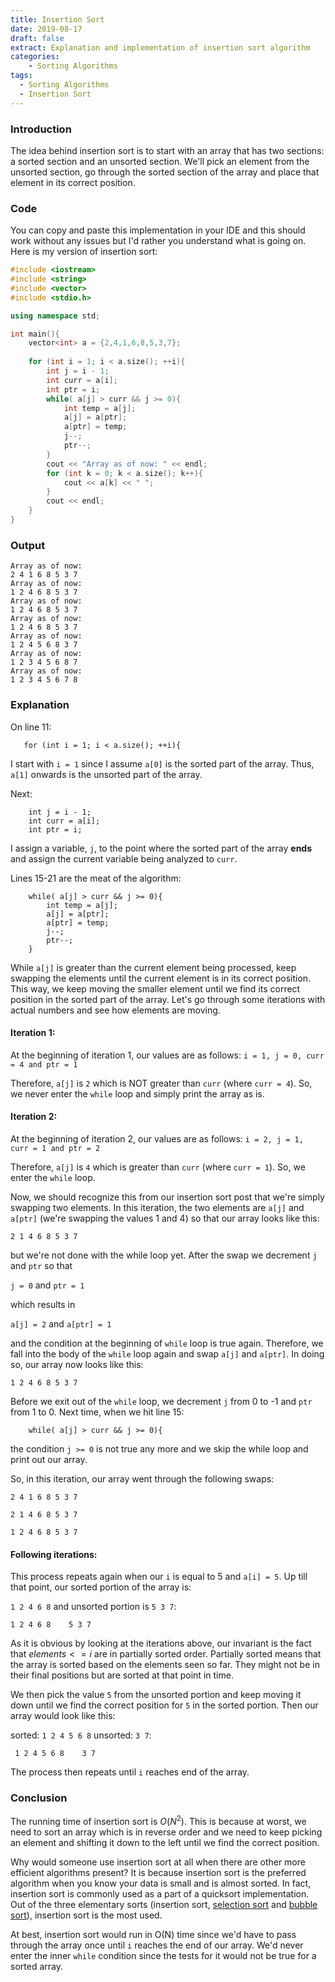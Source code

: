```yaml
---
title: Insertion Sort 
date: 2019-08-17
draft: false
extract: Explanation and implementation of insertion sort algorithm
categories: 
    - Sorting Algorithms
tags:
  - Sorting Algorithms
  - Insertion Sort
---
```


### Introduction

The idea behind insertion sort is to start with an array that has two sections: a sorted section and an unsorted section. We'll pick an element from the unsorted section, go through the sorted section of the array and place that element in its correct position.

### Code

You can copy and paste this implementation in your IDE and this should work without any issues but I'd rather you understand what is going on. Here is my version of insertion sort:

```cpp {numberLines: true}
#include <iostream>
#include <string>
#include <vector>
#include <stdio.h>

using namespace std;

int main(){
    vector<int> a = {2,4,1,6,8,5,3,7};
    
    for (int i = 1; i < a.size(); ++i){
        int j = i - 1;
        int curr = a[i];
        int ptr = i;
        while( a[j] > curr && j >= 0){
            int temp = a[j];
            a[j] = a[ptr];
            a[ptr] = temp;
            j--;
            ptr--;
        }
        cout << "Array as of now: " << endl;
        for (int k = 0; k < a.size(); k++){
            cout << a[k] << " ";
        }
        cout << endl;
    }
}
```

### Output

```
Array as of now: 
2 4 1 6 8 5 3 7 
Array as of now: 
1 2 4 6 8 5 3 7 
Array as of now: 
1 2 4 6 8 5 3 7 
Array as of now: 
1 2 4 6 8 5 3 7 
Array as of now: 
1 2 4 5 6 8 3 7 
Array as of now: 
1 2 3 4 5 6 8 7 
Array as of now: 
1 2 3 4 5 6 7 8 
```

### Explanation

On line 11:
```cpp{numberLines:11}
   for (int i = 1; i < a.size(); ++i){
```

I start with `i = 1` since I assume `a[0]` is the sorted part of the array. Thus, `a[1]` onwards is the unsorted part of the array. 

Next:
```cpp{numberLines:12-14}
    int j = i - 1;
    int curr = a[i];
    int ptr = i;
```

I assign a variable, `j`, to the point where the sorted part of the array **ends** and assign the current variable being analyzed to `curr`. 

Lines 15-21 are the meat of the algorithm:
```cpp{numberLines:15-21}
    while( a[j] > curr && j >= 0){
        int temp = a[j];
        a[j] = a[ptr];
        a[ptr] = temp;
        j--;
        ptr--;
    }
```
While `a[j]` is greater than the current element being processed, keep swapping the elements until the current element is in its correct position. This way, we keep moving the smaller element until we find its correct position in the sorted part of the array. Let's go through some iterations with actual numbers and see how elements are moving.

#### Iteration 1:

At the beginning of iteration 1, our values are as follows:
`i = 1, j = 0, curr = 4 and ptr = 1`

Therefore, `a[j]` is `2` which is NOT greater than `curr` (where `curr = 4`). So, we never enter the `while` loop and simply print the array as is.

#### Iteration 2:

At the beginning of iteration 2, our values are as follows:
`i = 2, j = 1, curr = 1 and ptr = 2`

Therefore, `a[j]` is `4` which is  greater than `curr` (where `curr = 1`). So, we enter the `while` loop.

Now, we should recognize this from our insertion sort post that we're simply swapping two elements. In this iteration, the two elements are `a[j]` and `a[ptr]` (we're swapping the values 1 and 4) so that our array looks like this:

`2 1 4 6 8 5 3 7`

but we're not done with the while loop yet. After the swap we decrement `j` and `ptr` so that

`j = 0` and `ptr = 1` 

which results in 

`a[j] = 2` and `a[ptr] = 1` 

and the condition at the beginning of `while` loop is true again. Therefore, we fall into the body of the `while` loop again and swap `a[j]` and `a[ptr]`. In doing so, our array now looks like this:

`1 2 4 6 8 5 3 7`

Before we exit out of the `while` loop, we decrement `j` from 0 to -1 and `ptr` from 1 to 0. Next time, when we hit line 15:

```cpp{numberLines:15}
    while( a[j] > curr && j >= 0){
```
the condition `j >= 0` is not true any more and we skip the while loop and print out our array.

So, in this iteration, our array went through the following swaps:

`2 4 1 6 8 5 3 7`

`2 1 4 6 8 5 3 7`

`1 2 4 6 8 5 3 7`

#### Following iterations:

This process repeats again when our `i` is equal to 5 and `a[i] = 5`. Up till that point, our sorted portion of the array is:

`1 2 4 6 8` and unsorted portion is `5 3 7`:

`1 2 4 6 8    5 3 7`

As it is obvious by looking at the iterations above, our invariant is the fact that $elements <= i$ are in partially sorted order. Partially sorted means that the array is sorted based on the elements seen so far. They might not be in their final positions but are sorted at that point in time. 

We then pick the value `5` from the unsorted portion and keep moving it down until we find the correct position for `5` in the sorted portion. Then our array would look like this:

sorted: `1 2 4 5 6 8` unsorted: `3 7`:

` 1 2 4 5 6 8    3 7`

The process then repeats until `i` reaches end of the array.

### Conclusion

The running time of insertion sort is $O(N^2)$. This is because at worst, we need to sort an array which is in reverse order and we need to keep picking an element and shifting it down to the left until we find the correct position. 

Why would someone use insertion sort at all when there are other more efficient algorithms present? It is because insertion sort is the preferred algorithm when you know your data is small and is almost sorted. In fact, insertion sort is commonly used as a part of a quicksort implementation. Out of the three elementary sorts (insertion sort, [selection sort](/selection-sort) and [bubble sort](/bubble-sort)), insertion sort is the most used.

At best, insertion sort would run in O(N) time since we'd have to pass through the array once until `i` reaches the end of our array. We'd never enter the inner `while` condition since the tests for it would not be true for a sorted array.
